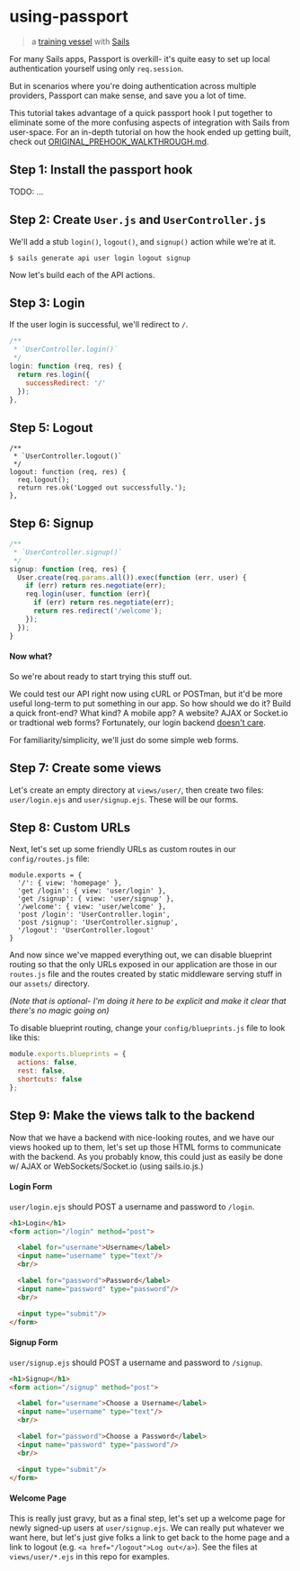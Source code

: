# using-passport

> a [training vessel](https://github.com/sails101) with [Sails](http://sailsjs.org)


For many Sails apps, Passport is overkill- it's quite easy to set up local authentication yourself using only `req.session`.

But in scenarios where you're doing authentication across multiple providers, Passport can make sense, and save you a lot of time.

This tutorial takes advantage of a quick passport hook I put together to eliminate some of the more confusing aspects of integration with Sails from user-space.  For an in-depth tutorial on how the hook ended up getting built, check out [ORIGINAL_PREHOOK_WALKTHROUGH.md](https://github.com/sails101/using-passport/blob/master/ORIGINAL_PREHOOK_WALKTHROUGH.md).


## Step 1: Install the passport hook

TODO: ...

## Step 2: Create `User.js` and `UserController.js`

We'll add a stub `login()`, `logout()`, and `signup()` action while we're at it.

```shell
$ sails generate api user login logout signup
```


Now let's build each of the API actions.

## Step 3: Login

If the user login is successful, we'll redirect to `/`.

```js
/**
 * `UserController.login()`
 */
login: function (req, res) {
  return res.login({
    successRedirect: '/'
  });
},
```

## Step 5: Logout

```
/**
 * `UserController.logout()`
 */
logout: function (req, res) {
  req.logout();
  return res.ok('Logged out successfully.');
},
```

## Step 6: Signup

```js
/**
 * `UserController.signup()`
 */
signup: function (req, res) {
  User.create(req.params.all()).exec(function (err, user) {
    if (err) return res.negotiate(err);
    req.login(user, function (err){
      if (err) return res.negotiate(err);
      return res.redirect('/welcome');
    });
  });
}
```


#### Now what?

So we're about ready to start trying this stuff out.

We could test our API right now using cURL or POSTman, but it'd be more useful long-term to put something in our app.  So how should we do it?  Build a quick front-end?  What kind? A mobile app?  A website?  AJAX or Socket.io or tradtional web forms?  Fortunately, our login backend [doesn't care](https://www.youtube.com/watch?v=4r7wHMg5Yjg).

For familiarity/simplicity, we'll just do some simple web forms.


## Step 7: Create some views

Let's create an empty directory at `views/user/`, then create two files: `user/login.ejs` and `user/signup.ejs`. These will be our forms.

## Step 8: Custom URLs

Next, let's set up some friendly URLs as custom routes in our `config/routes.js` file:

```
module.exports = {
  '/': { view: 'homepage' },
  'get /login': { view: 'user/login' },
  'get /signup': { view: 'user/signup' },
  '/welcome': { view: 'user/welcome' },
  'post /login': 'UserController.login',
  'post /signup': 'UserController.signup',
  '/logout': 'UserController.logout'
}
```

And now since we've mapped everything out, we can disable blueprint routing so that the only URLs exposed in our application are those in our `routes.js` file and the routes created by static middleware serving stuff in our `assets/` directory.

_(Note that is optional- I'm doing it here to be explicit and make it clear that there's no magic going on)_

To disable blueprint routing, change your `config/blueprints.js` file to look like this:

```js
module.exports.blueprints = {
  actions: false,
  rest: false,
  shortcuts: false
};
```

## Step 9: Make the views talk to the backend

Now that we have a backend with nice-looking routes, and we have our views hooked up to them, let's set up those HTML forms to communicate with the backend.  As you probably know, this could just as easily be done w/ AJAX or WebSockets/Socket.io (using sails.io.js.)


#### Login Form

`user/login.ejs` should POST a username and password to `/login`.

```html
<h1>Login</h1>
<form action="/login" method="post">

  <label for="username">Username</label>
  <input name="username" type="text"/>
  <br/>

  <label for="password">Password</label>
  <input name="password" type="password"/>
  <br/>

  <input type="submit"/>
</form>

```



#### Signup Form

`user/signup.ejs` should POST a username and password to `/signup`.

```html
<h1>Signup</h1>
<form action="/signup" method="post">

  <label for="username">Choose a Username</label>
  <input name="username" type="text"/>
  <br/>

  <label for="password">Choose a Password</label>
  <input name="password" type="password"/>
  <br/>

  <input type="submit"/>
</form>
```


#### Welcome Page

This is really just gravy, but as a final step, let's set up a welcome page for newly signed-up users at `user/signup.ejs`. We can really put whatever we want here, but let's just give folks a link to get back to the home page and a link to logout (e.g. `<a href="/logout">Log out</a>`).  See the files at `views/user/*.ejs` in this repo for examples.






